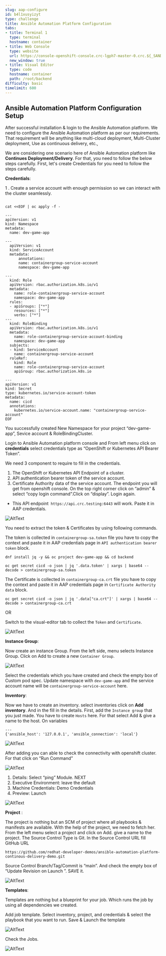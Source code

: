 ```yaml
---
slug: aap-configure
id: b4l1xusyizyt
type: challenge
title: Ansible Automation Platform Configuration
tabs:
- title: Terminal 1
  type: terminal
  hostname: container
- title: Web Console
  type: website
  url: https://console-openshift-console.crc-lgph7-master-0.crc.${_SANDBOX_ID}.instruqt.io
  new_window: true
- title: Visual Editor
  type: code
  hostname: container
  path: /root/backend
difficulty: basic
timelimit: 600
---
```


## Ansible Automation Platform Configuration Setup

After successful installation & login to the Ansible Automation platform. We need to configure the Ansible Automation platform as per our requirements. That requirement will be anything like multi-cloud deployment, Multi-Cluster deployment, Use as continuous delivery, etc.,

We are considering one scenario here of Ansible Automation platform like **Continues Deployment/Delivery**. For that, you need to follow the below steps carefully.
First, let's create Credentials for you need to follow the steps carefully.

**Credentials**:

1 . Create a service account with enough permission so we can interact with the cluster seamlessly.
```

cat <<EOF | oc apply -f -

---
apiVersion: v1
kind: Namespace
metadata:
  name: dev-game-app

---
  apiVersion: v1
  kind: ServiceAccount
  metadata:
      annotations:
      name: containergroup-service-account
      namespace: dev-game-app

---
  kind: Role
  apiVersion: rbac.authorization.k8s.io/v1
  metadata:
    name: role-containergroup-service-account
    namespace: dev-game-app
  rules:
  - apiGroups: ["*"]
    resources: ["*"]
    verbs: ["*"]
---
  kind: RoleBinding
  apiVersion: rbac.authorization.k8s.io/v1
  metadata:
    name: role-containergroup-service-account-binding
    namespace: dev-game-app
  subjects:
  - kind: ServiceAccount
    name: containergroup-service-account
  roleRef:
    kind: Role
    name: role-containergroup-service-account
    apiGroup: rbac.authorization.k8s.io

---
apiVersion: v1
kind: Secret
type: kubernetes.io/service-account-token
metadata:
  name: cicd
  annotations:
    kubernetes.io/service-account.name: "containergroup-service-account"
EOF
```

You successfully created New Namespace for your project “dev-game-app”, Sevice account & RoleBindingCluster.

Login to Ansible Automation platform console and From left menu click on **credentials** select credentials type as “OpenShift or Kubernetes API Bearer Token”.

We need 3 component to require to fill in the credentials.
1.  The OpenShift or Kubernetes API Endpoint of a cluster.
2.  API authentication bearer token of the service account.
3.  Certificate Authority data of the service account.
The endpoint you will get from openshift console. On the top right corner click on “admin” & select “copy login command”.Click on “display”. Login again.

- This API endpoint``` https://api.crc.testing:6443``` will work. Paste it in AAP credentials.

![AltText](https://github.com/redhat-developer-demos/ansible-automation-platform-continous-delivery-demo/blob/main/assets/oc_endpoint.png?raw=true)

You need to extract the token & Certificates by using following commands.

The token is collected in `containergroup-sa.token` file you have to copy the context and paste it in AAP credentials page in `API authentication bearer token` block.

```
dnf install jq -y && oc project dev-game-app && cd backend
```
```
oc get secret cicd -o json | jq '.data.token' | xargs | base64 --decode > containergroup-sa.token
```
The Certificate is collected in `containergroup-ca.crt` file you have to copy the context and paste it in  AAP credentials page in `Certificate Authority data` block.
```
oc get secret cicd -o json | jq '.data["ca.crt"]' | xargs | base64 --decode > containergroup-ca.crt
```

OR

Switch to the visual-editor tab to collect the `Token` and `Certificate`.


![AltText](https://github.com/redhat-developer-demos/ansible-automation-platform-continous-delivery-demo/blob/main/assets/aap_cred_filled.png?raw=true)

**Instance Group**:

Now create an instance Group.
From the left side, menu selects Instance Group. Click on Add to create a new `Container Group`.


![AltText](https://github.com/redhat-developer-demos/ansible-automation-platform-continous-delivery-demo/blob/main/assets/aap_instancegroup.png?raw=true)

Select the credentials which you have created and check the empty box of Custom pod spec.
Update namespace with `dev-game-app` and the service account name will be `containergroup-service-account` here.

**Inventory**:

Now we have to create an inventory. select inventories click on **Add inventory**. And in the fill in the details. First, add the `Instance group` that you just made. You have to create `Hosts` here. For that select Add & give a name to the host.
On variables
```
---
{'ansible_host': '127.0.0.1', 'ansible_connection': 'local'}
```

![AltText](https://github.com/redhat-developer-demos/ansible-automation-platform-continous-delivery-demo/blob/main/assets/aap_inventory.png?raw=true)

After adding you can able to check the connectivity with openshift cluster.
For that click on “Run Command”

![AltText](https://github.com/redhat-developer-demos/ansible-automation-platform-continous-delivery-demo/blob/main/assets/aap_inventory_run_command.png?raw=true)

1.  Details: Select “ping” Module. NEXT
2.  Executive Environment: leave the default
3.  Machine Credentials: Demo Credentials
4.  Preview: Launch


![AltText](https://github.com/redhat-developer-demos/ansible-automation-platform-continous-delivery-demo/blob/main/assets/aap_ping_op.png?raw=true)

**Project** :

The project is nothing but an SCM of project where all playbooks & manifests are available. With the help of the project, we need to fetch her. From the left menu select a project and click on Add. give a name to the project.
The Source Control Type is Git. In the Source Control URL fill GitHub URL
```
https://github.com/redhat-developer-demos/ansible-automation-platform-continous-delivery-demo.git
```
Source Control Branch/Tag/Commit is “main”. And check the empty box of “Update Revision on Launch ”. SAVE it.


![AltText](https://github.com/redhat-developer-demos/ansible-automation-platform-continous-delivery-demo/blob/main/assets/aap_project.png?raw=true)

**Templates**:

Templates are nothing but a blueprint for your job. Which runs the job by using all dependencies we created.

Add job template. Select inventory, project, and credentials & select the playbook that you want to run. Save & Launch the template

![AltText](https://github.com/redhat-developer-demos/ansible-automation-platform-continous-delivery-demo/blob/main/assets/aap_templte.png?raw=true)

 Check the Jobs.

![AltText](https://github.com/redhat-developer-demos/ansible-automation-platform-continous-delivery-demo/blob/main/assets/aap_templete_op.png?raw=true)
